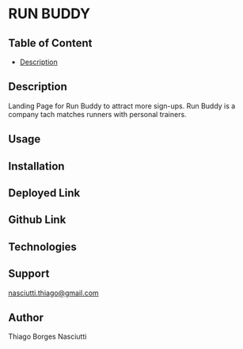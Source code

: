 # RUN BUDDY

## Table of Content
 
 * [Description](#installatio)

## Description

Landing Page for Run Buddy to attract more sign-ups.
Run Buddy is a company tach matches runners with personal trainers.

## Usage



## Installation

## Deployed Link

## Github Link

## Technologies


## Support
nasciutti.thiago@gmail.com

## Author
Thiago Borges Nasciutti




